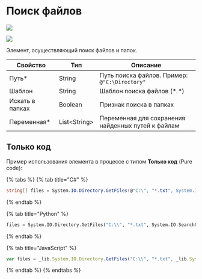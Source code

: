 # Поиск файлов

![](../../resources/basic/files/image-(100)-(1)-(1)-(1)-(1)-(1)-(1)-(1)-(2)-(203).png)

![](../../resources/basic/files/image-(199).png)

Элемент, осуществляющий поиск файлов и папок.

| Свойство        | Тип           | Описание                                           |
| --------------- | ------------- | -------------------------------------------------- |
| Путь\*          | String        | Путь поиска файлов. Пример: `@"C:\Directory"`      |
| Шаблон          | String        | Шаблон поиска файлов (\*_.\*_)                     |
| Искать в папках | Boolean       | Признак поиска в папках                            |
| Переменная\*    | List\<String> | Переменная для сохранения найденных путей к файлам |


## Только код
Пример использования элемента в процессе с типом **Только код** (Pure code):

{% tabs %}
{% tab title="C#" %}
```csharp
string[] files = System.IO.Directory.GetFiles(@"C:\", "*.txt", System.IO.SearchOption.AllDirectories);
```
{% endtab %}

{% tab title="Python" %}
```python
files = System.IO.Directory.GetFiles("C:\\", "*.txt", System.IO.SearchOption.AllDirectories)
```
{% endtab %}

{% tab title="JavaScript" %}
```javascript
var files = _lib.System.IO.Directory.GetFiles("C:\\", "*.txt", _lib.System.IO.SearchOption.AllDirectories);
```
{% endtab %}
{% endtabs %}

